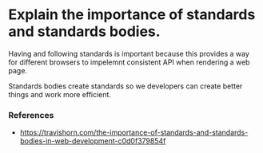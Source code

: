 # Explain the importance of standards and standards bodies.
Having and following standards is important because this provides a way for different browsers to impelemnt consistent API when rendering a web page.

Standards bodies create standards so we developers can create better things and work more efficient.

### References
 - https://travishorn.com/the-importance-of-standards-and-standards-bodies-in-web-development-c0d0f379854f
